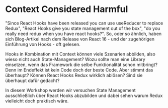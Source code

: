 # Context Considered Harmful
"Since React Hooks have been released you can use useReducer to replace Redux", "React Hooks give you state management out of the box", "do you really need redux when you have react hooks?". So, oder so ähnlich, haben sich Blog-Artikel nach dem Release von React 16 - und der zugehörigen Einführung von Hooks - oft gelesen.

Hooks in Kombination mit Context können viele Szenarien abbilden, also wieso nicht auch State-Management? Wozu sollte man eine Library einsetzen, wenn das Framework die selbe Funktionalität schon mitbringt? Denn im Endeffekt ist kein Code doch der beste Code. Aber stimmt das überhaupt? Können React Hooks Redux wirklich ablösen? Sind sie überhaupt dafür gedacht?

In diesem Workshop werden wir versuchen State Management ausschließlich über React Hooks abzubilden und dabei sehen warum Redux vielleicht doch praktisch wäre.